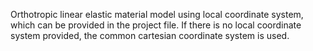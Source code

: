 Orthotropic linear elastic material model using local coordinate system, which
can be provided in the project file. If there is no local coordinate system
provided, the common cartesian coordinate system is used.
